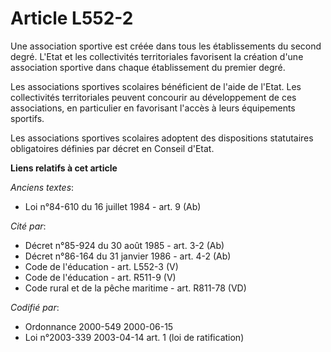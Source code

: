 # Article L552-2

Une association sportive est créée dans tous les établissements du second degré. L'Etat et les collectivités territoriales
favorisent la création d'une association sportive dans chaque établissement du premier degré.

Les associations sportives scolaires bénéficient de l'aide de l'Etat. Les collectivités territoriales peuvent concourir au
développement de ces associations, en particulier en favorisant l'accès à leurs équipements sportifs.

Les associations sportives scolaires adoptent des dispositions statutaires obligatoires définies par décret en Conseil
d'Etat.

**Liens relatifs à cet article**

_Anciens textes_:

  - Loi n°84-610 du 16 juillet 1984 - art. 9 (Ab)

_Cité par_:

  - Décret n°85-924 du 30 août 1985 - art. 3-2 (Ab)
  - Décret n°86-164 du 31 janvier 1986 - art. 4-2 (Ab)
  - Code de l'éducation - art. L552-3 (V)
  - Code de l'éducation - art. R511-9 (V)
  - Code rural et de la pêche maritime - art. R811-78 (VD)

_Codifié par_:

  - Ordonnance 2000-549 2000-06-15
  - Loi n°2003-339 2003-04-14 art. 1 (loi de ratification)
